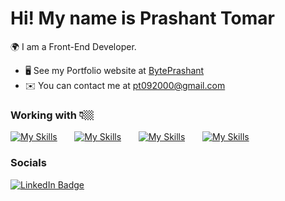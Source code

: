 Hi! My name is Prashant Tomar
========================================================================================================================================

🌍 I am a Front-End Developer.
<br/>
* 🖥️  See my Portfolio website at [BytePrashant](http://prashant-portfolio-umber.vercel.app/)
* ✉️  You can contact me at [pt092000@gmail.com](mailto:pt092000@gmail.com)

### Working with 👇🏼

[![My Skills](https://skillicons.dev/icons?i=js,ts)](https://skillicons.dev) &nbsp;&nbsp;&nbsp;&nbsp;&nbsp; [![My Skills](https://skillicons.dev/icons?i=react,next)](https://skillicons.dev) &nbsp;&nbsp;&nbsp;&nbsp;&nbsp; [![My Skills](https://skillicons.dev/icons?i=tailwind,mui)](https://skillicons.dev) &nbsp;&nbsp;&nbsp;&nbsp;&nbsp; [![My Skills](https://skillicons.dev/icons?i=nodejs,express)](https://skillicons.dev) &nbsp;&nbsp;&nbsp;&nbsp;&nbsp; 
<br/>

### Socials

<div id="badges">
  <a href="https://www.linkedin.com/in/prashant-tomar-504355200/">
    <img src="https://img.shields.io/badge/LinkedIn-blue?style=for-the-badge&logo=linkedin&logoColor=white" alt="LinkedIn Badge"/>
  </a>
</div>


